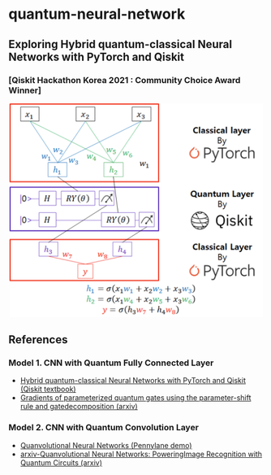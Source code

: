 # quantum-neural-network 
## Exploring Hybrid quantum-classical Neural Networks with PyTorch and Qiskit
### [Qiskit Hackathon Korea 2021 : Community Choice Award Winner]


<p align="center">
<img src="images/hybrid.png" width="500">
</p>

## References
### Model 1. CNN with Quantum Fully Connected Layer
- [Hybrid quantum-classical Neural Networks with PyTorch and Qiskit (Qiskit textbook)](https://qiskit.org/textbook/ch-machine-learning/machine-learning-qiskit-pytorch.html)
- [Gradients of parameterized quantum gates using the parameter-shift rule and gatedecomposition (arxiv)](https://arxiv.org/pdf/1905.13311.pdf)

### Model 2. CNN with Quantum Convolution Layer
- [Quanvolutional Neural Networks (Pennylane demo)](https://pennylane.ai/qml/demos/tutorial_quanvolution.html)
- [arxiv-Quanvolutional Neural Networks: PoweringImage Recognition with Quantum Circuits (arxiv)](https://arxiv.org/pdf/1904.04767.pdf)
